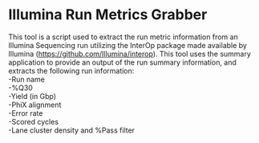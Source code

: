 # Illumina Run Metrics Grabber
This tool is a script used to extract the run metric information from an Illumina Sequencing run utilizing the InterOp package made available by Illumina (https://github.com/Illumina/interop). This tool uses the summary application to provide an output of the run summary information, and extracts the following run information:  
-Run name  
-%Q30  
-Yield (in Gbp)  
-PhiX alignment  
-Error rate  
-Scored cycles  
-Lane cluster density and %Pass filter  
